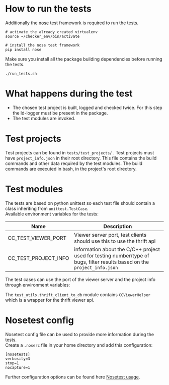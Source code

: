 # How to run the tests

Additionally the [nose](https://nose.readthedocs.io/en/latest/) test framework is required to run the tests.
~~~~~~{.sh}
# activate the already created virtualenv
source ~/checker_env/bin/activate

# install the nose test framework
pip install nose
~~~~~~

Make sure you install all the package building dependencies before running the tests.
~~~~~~{.sh}
./run_tests.sh
~~~~~~

# What happens during the test
 * The chosen test project is built, logged and checked twice. For this step the ld-logger must be present in the package.
 * The test modules are invoked.

# Test projects
Test projects can be found in `tests/test_projects/` .
Test projects must have `project_info.json` in their root directory. This file contains the build commands and other data required by the test modules.
The build commands are executed in bash, in the project's root directory.

# Test modules
The tests are based on python unittest so each test file should contain a class inheriting from `unittest.TestCase`.  
Available environment variables for the tests:

| Name | Description |
|---------------------------|------------------|
| CC_TEST_VIEWER_PORT       | Viewer server port, test clients should use this to use the thrift api|
| CC_TEST_PROJECT_INFO      | information about the C/C++ project used for testing number/type of bugs, filter results based on the `project_info.json` |

The test cases can use the port of the viewer server and the project info through environment variables:

The `test_utils.thrift_client_to_db` module contains `CCViewerHelper` which is a wrapper for the thrift viewer api.

# Nosetest config
Nosetest config file can be used to provide more information during the tests.  
Create a `.noserc` file in your home directory and add this configuration:
~~~~~~
[nosetests]
verbosity=3
stop=1
nocapture=1
~~~~~~

Further configuration options can be found here [Nosetest usage](http://nose.readthedocs.io/en/latest/usage.html).
